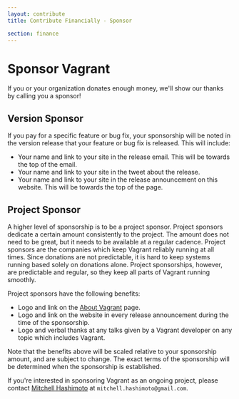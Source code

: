 ```yaml
---
layout: contribute
title: Contribute Financially - Sponsor

section: finance
---
```

# Sponsor Vagrant

If you or your organization donates enough money, we'll show our
thanks by calling you a sponsor!

## Version Sponsor

If you pay for a specific feature or bug fix, your sponsorship will
be noted in the version release that your feature or bug fix is released.
This will include:

* Your name and link to your site in the release email. This will
  be towards the top of the email.
* Your name and link to your site in the tweet about the release.
* Your name and link to your site in the release announcement
  on this website. This will be towards the top of the page.

## Project Sponsor

A higher level of sponsorship is to be a project sponsor. Project
sponsors dedicate a certain amount consistently to the project. The
amount does not need to be great, but it needs to be available
at a regular cadence. Project sponsors are the companies which
keep Vagrant reliably running at all times. Since donations are not predictable,
it is hard to keep systems running based solely on donations alone.
Project sponsorships, however, are predictable and regular, so they
keep all parts of Vagrant running smoothly.

Project sponsors have the following benefits:

* Logo and link on the [About Vagrant](#) page.
* Logo and link on the website in every release announcement
  during the time of the sponsorship.
* Logo and verbal thanks at any talks given by a Vagrant developer
  on any topic which includes Vagrant.

Note that the benefits above will be scaled relative to your
sponsorship amount, and are subject to change. The exact terms of
the sponsorship will be determined when the sponsorship is established.

If you're interested in sponsoring Vagrant as an ongoing project,
please contact [Mitchell Hashimoto](https://github.com/mitchellh) at
`mitchell.hashimoto@gmail.com`.
